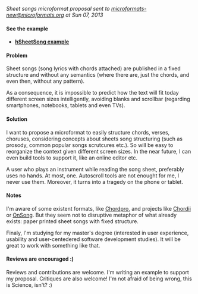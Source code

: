 *Sheet songs microformat proposal sent to  microformats-new@microformats.org at Sun 07, 2013*

#### See the example
* **[hSheetSong example](hSheetSong-example.md)**

#### Problem

Sheet songs (song lyrics with chords attached) are published in a fixed structure and without any semantics (where there are, just the chords, and even then, without any pattern).

As a consequence, it is impossible to predict how the text will fit today different screen sizes intelligently, avoiding blanks and scrollbar (regarding smartphones, notebooks, tablets and even TVs).

#### Solution

I want to propose a microformat to easily structure chords, verses, choruses, considering concepts about sheets song structuring (such as prosody, common popular songs scrutcures etc.). So will be easy to reorganize the context given different screen sizes. In the near future, I can even build tools to support it, like an online editor etc.

A user who plays an instrument while reading the song sheet, preferably uses no hands. At most, one. Autoscroll tools are not enought for me, I never use them. Moreover, it turns into a tragedy on the phone or tablet.

#### Notes

I'm aware of some existent formats, like [Chordpro](http://tenbyten.com/software/songsgen/help/HtmlHelp/files_reference.htm), and projects like [Chordii](http://www.vromans.org/johan/projects/Chordii/) or [OnSong](http://onsongapp.com/). But they seem not to disruptive metaphor of what already exists: paper printed sheet songs with fixed structure.

Finaly, I'm studying for my master's degree (interested in user experience, usability and user-centedered software development studies). It will be great to work with something like that.

#### Reviews are encouraged :)

Reviews and contributions are welcome. I'm writing an example to support my proposal. Critiques are also welcome! I'm not afraid of being wrong, this is Science, isn't? :)
